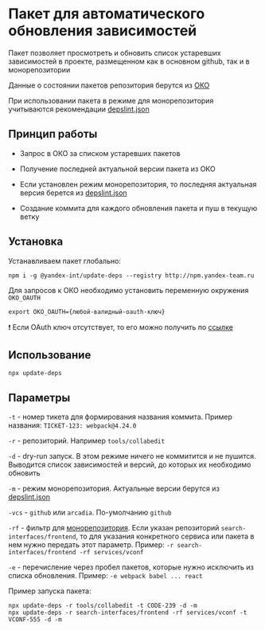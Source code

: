 # Пакет для автоматического обновления зависимостей

Пакет позволяет просмотреть и обновить список устаревших зависимостей в проекте, размещенном как в основном github, так и в монорепозитории

Данные о состоянии пакетов репозитория берутся из [ОКО](https://oko.yandex-team.ru)

При использовании пакета в режиме для монорепозитория учитываются рекомендации [depslint.json](https://a.yandex-team.ru/arc/trunk/arcadia/frontend/.depslint.json)


##  Принцип работы

- Запрос в ОКО за списком устаревших пакетов

- Получение последней актуальной версии пакета из ОКО

- Если установлен режим монорепозитория, то последняя актуальная версия берется из [depslint.json](https://a.yandex-team.ru/arc/trunk/arcadia/frontend/.depslint.json)

- Создание коммита для каждого обновления пакета и пуш в текущую ветку

##  Установка

Устанавливаем пакет глобально:

```
npm i -g @yandex-int/update-deps --registry http://npm.yandex-team.ru 
```

Для запросов к ОКО необходимо установить переменную окружения `OKO_OAUTH`

```shell script
export OKO_OAUTH={любой-валидный-oauth-ключ}
``` 

:heavy_exclamation_mark: Если OAuth ключ отсутствует, то его можно получить по [ссылке](https://oauth.yandex-team.ru/authorize?response_type=token&client_id=cdd999bbe04b4544897dee3436ece20a) 

##  Использование

`npx update-deps`

##  Параметры

`-t` - номер тикета для формирования названия коммита. Пример названия: `TICKET-123: webpack@4.24.0`

`-r` - репозиторий. Например `tools/collabedit`

`-d` - dry-run запуск. В этом режиме ничего не коммитится и не пушится. Выводится список зависимостей и версий, до которых их необходимо обновить

`-m` - режим монорепозитория. Актуальные версии берутся из [depslint.json](https://a.yandex-team.ru/arc/trunk/arcadia/frontend/.depslint.json)

`-vcs` - `github` или `arcadia`. По-умолчанию `github`

`-rf` - фильтр для [монорепозитория](https://github.yandex-team.ru/search-interfaces/frontend). Если указан репозиторий `search-interfaces/frontend`, то для указания конкретного сервиса или пакета в нем нужно передать этот параметр.
Пример: `-r search-interfaces/frontend -rf services/vconf`

`-e` - перечисление через пробел пакетов, которые нужно исключить из списка обновления. Пример: `-e webpack babel ... react`

Пример запуска пакета:

```shell script
npx update-deps -r tools/collabedit -t CODE-239 -d -m
npx update-deps -r search-interfaces/frontend -rf services/vconf -t VCONF-555 -d -m
```
